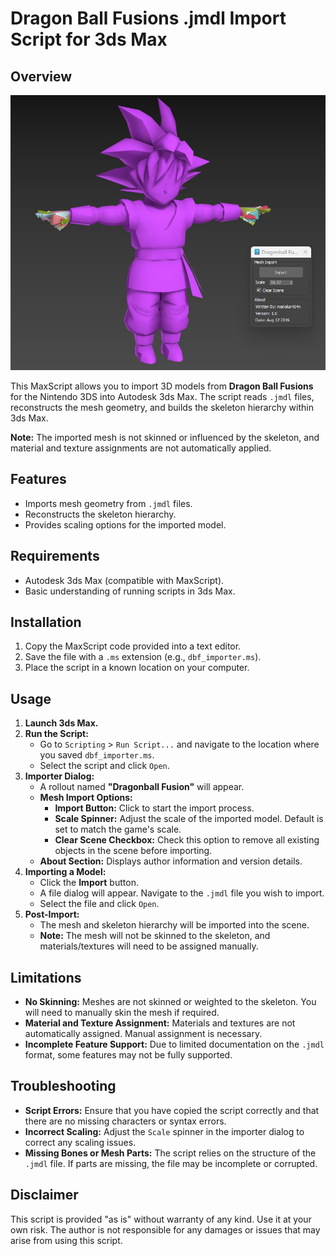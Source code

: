 
# Dragon Ball Fusions .jmdl Import Script for 3ds Max

## Overview

![Preview Image](assets/preview.jpg)

This MaxScript allows you to import 3D models from **Dragon Ball Fusions** for the Nintendo 3DS into Autodesk 3ds Max. The script reads `.jmdl` files, reconstructs the mesh geometry, and builds the skeleton hierarchy within 3ds Max.

**Note:** The imported mesh is not skinned or influenced by the skeleton, and material and texture assignments are not automatically applied.

## Features

- Imports mesh geometry from `.jmdl` files.
- Reconstructs the skeleton hierarchy.
- Provides scaling options for the imported model.

## Requirements

- Autodesk 3ds Max (compatible with MaxScript).
- Basic understanding of running scripts in 3ds Max.

## Installation

1. Copy the MaxScript code provided into a text editor.
2. Save the file with a `.ms` extension (e.g., `dbf_importer.ms`).
3. Place the script in a known location on your computer.

## Usage

1. **Launch 3ds Max.**
2. **Run the Script:**
   - Go to `Scripting` > `Run Script...` and navigate to the location where you saved `dbf_importer.ms`.
   - Select the script and click `Open`.
3. **Importer Dialog:**
   - A rollout named **"Dragonball Fusion"** will appear.
   - **Mesh Import Options:**
     - **Import Button:** Click to start the import process.
     - **Scale Spinner:** Adjust the scale of the imported model. Default is set to match the game's scale.
     - **Clear Scene Checkbox:** Check this option to remove all existing objects in the scene before importing.
   - **About Section:** Displays author information and version details.
4. **Importing a Model:**
   - Click the **Import** button.
   - A file dialog will appear. Navigate to the `.jmdl` file you wish to import.
   - Select the file and click `Open`.
5. **Post-Import:**
   - The mesh and skeleton hierarchy will be imported into the scene.
   - **Note:** The mesh will not be skinned to the skeleton, and materials/textures will need to be assigned manually.

## Limitations

- **No Skinning:** Meshes are not skinned or weighted to the skeleton. You will need to manually skin the mesh if required.
- **Material and Texture Assignment:** Materials and textures are not automatically assigned. Manual assignment is necessary.
- **Incomplete Feature Support:** Due to limited documentation on the `.jmdl` format, some features may not be fully supported.

## Troubleshooting

- **Script Errors:** Ensure that you have copied the script correctly and that there are no missing characters or syntax errors.
- **Incorrect Scaling:** Adjust the `Scale` spinner in the importer dialog to correct any scaling issues.
- **Missing Bones or Mesh Parts:** The script relies on the structure of the `.jmdl` file. If parts are missing, the file may be incomplete or corrupted.

## Disclaimer

This script is provided "as is" without warranty of any kind. Use it at your own risk. The author is not responsible for any damages or issues that may arise from using this script.
